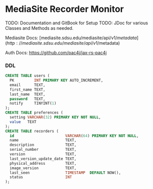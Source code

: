 # MediaSite Recorder Monitor
TODO: Documentation and GitBook for Setup
TODO: JDoc for various Classes and Methods as needed.

Mediasite Docs: [mediasite.sdsu.edu/mediasite/api/v1/$metadata](http://mediasite.sdsu.edu/mediasite/api/v1/$metadata)

Auth Docs: https://github.com/pac4j/jax-rs-pac4j

### DDL
```sql
CREATE TABLE users (
  PK         INT PRIMARY KEY AUTO_INCREMENT,
  email      TEXT,
  first_name TEXT,
  last_name  TEXT,
  password   TEXT,
  notify     TINYINT(1)
);
CREATE TABLE preferences (
  setting VARCHAR(32) PRIMARY KEY NOT NULL,
  value   TEXT
);
CREATE TABLE recorders (
  id                       VARCHAR(64) PRIMARY KEY NOT NULL,
  name                     TEXT,
  description              TEXT,
  serial_number            TEXT,
  version                  TEXT,
  last_version_update_date TEXT,
  physical_address         TEXT,
  image_version            TEXT,
  last_seen                TIMESTAMP  DEFAULT NOW(),
  status                   INT
);
```
